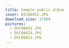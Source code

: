 ```yaml
---
title: Sample public album
cover: DSC08952.JPG
download_size: 17064
pictures:
  - DSC08952.JPG
  - DSC09029.JPG
  - DSC09053.JPG
---
```


